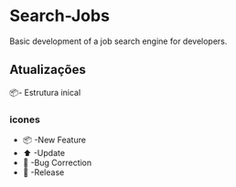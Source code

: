 # Search-Jobs
Basic development of a job search engine for developers.

## Atualizações 
📦- Estrutura inical




### icones
- 📦 -New Feature
- ⬆️ -Update
- 🐞 -Bug Correction
- 🏁 -Release    

